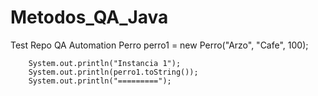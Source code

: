 # Metodos_QA_Java
Test Repo QA Automation
Perro perro1 = new Perro("Arzo", "Cafe", 100);
		
		System.out.println("Instancia 1");
		System.out.println(perro1.toString());
		System.out.println("=========");
